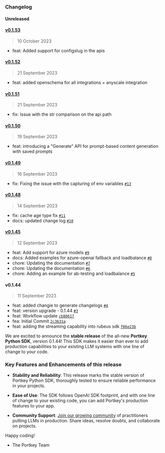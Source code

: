 ### Changelog
#### Unreleased

#### [v0.1.53](https://github.com/Portkey-AI/portkey-python-sdk/compare/v0.1.52...v0.1.53)
> 10 October 2023
- feat: Added support for configslug in the apis

#### [v0.1.52](https://github.com/Portkey-AI/portkey-python-sdk/compare/v0.1.51...v0.1.52)
> 21 September 2023
- feat: added openschema for all integrations + anyscale integration

#### [v0.1.51](https://github.com/Portkey-AI/portkey-python-sdk/compare/v0.1.50...v0.1.51)
> 21 September 2023
- fix: Issue with the str comparison on the api path

#### [v0.1.50](https://github.com/Portkey-AI/portkey-python-sdk/compare/v0.1.49...v0.1.50)
> 19 September 2023

- feat: introducing a "Generate" API for prompt-based content generation with saved prompts

<!-- auto-changelog-below -->

#### [v0.1.49](https://github.com/Portkey-AI/portkey-python-sdk/compare/v0.1.48...v0.1.49)

> 16 September 2023

- fix: Fixing the issue with the capturing of env variables [`#13`](https://github.com/Portkey-AI/portkey-python-sdk/pull/13)

#### [v0.1.48](https://github.com/Portkey-AI/portkey-python-sdk/compare/v0.1.45...v0.1.48)

> 14 September 2023

- fix: cache age type fix [`#11`](https://github.com/Portkey-AI/portkey-python-sdk/pull/11)
- docs: updated change log [`#10`](https://github.com/Portkey-AI/portkey-python-sdk/pull/10)

#### [v0.1.45](https://github.com/Portkey-AI/portkey-python-sdk/compare/v0.1.44...v0.1.45)

> 12 September 2023

- feat: Add support for azure models [`#9`](https://github.com/Portkey-AI/portkey-python-sdk/pull/9)
- docs: Added examples for azure-openai fallback and loadbalance [`#8`](https://github.com/Portkey-AI/portkey-python-sdk/pull/8)
- chore: Updating the documentation [`#7`](https://github.com/Portkey-AI/portkey-python-sdk/pull/7)
- chore: Updating the documentation [`#6`](https://github.com/Portkey-AI/portkey-python-sdk/pull/6)
- chore: Adding an example for ab-testing and loadbalance [`#5`](https://github.com/Portkey-AI/portkey-python-sdk/pull/5)

#### v0.1.44

> 11 September 2023

- feat: added changie to generate changelogs [`#4`](https://github.com/Portkey-AI/portkey-python-sdk/pull/4)
- feat: version upgrade - 0.1.44 [`#3`](https://github.com/Portkey-AI/portkey-python-sdk/pull/3)
- feat: Workflow update [`cb80617`](https://github.com/Portkey-AI/portkey-python-sdk/commit/cb806173049d2a1f690935320e5ad4738910a452)
- fea: Initial Commit [`2c3631a`](https://github.com/Portkey-AI/portkey-python-sdk/commit/2c3631ac65ff58158695e84881993460fd27cb82)
- feat: adding the streaming capability into rubeus sdk [`f06e23b`](https://github.com/Portkey-AI/portkey-python-sdk/commit/f06e23bfa676995d578f64eff3401db917660742)

<!-- auto-changelog-above -->

We are excited to announce the **stable release** of the all-new **Portkey Python SDK**, version 0.1.44! This SDK makes it easier than ever to add production capabilities to your existing LLM systems with one line of change to your code.

### Key Features and Enhancements of this release

- **Stability and Reliability**: This release marks the stable version of Portkey Python SDK, thoroughly tested to ensure reliable performance in your projects.

- **Ease of Use**: The SDK follows OpenAI SDK footprint, and with one line of change to your existing code, you can add Portkey's production features to your app. 

- **Community Support**: [Join our growing community](https://discord.gg/QHJ3RgcvKT) of practitioners putting LLMs in production. Share ideas, resolve doubts, and collaborate on projects.

Happy coding!

- The Portkey Team

